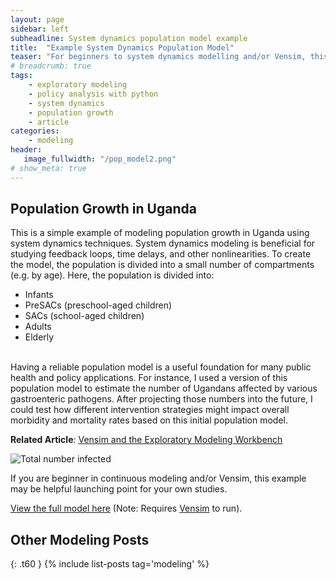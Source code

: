 ```yaml
---
layout: page
sidebar: left
subheadline: System dynamics population model example
title:  "Example System Dynamics Population Model"
teaser: "For beginners to system dynamics modelling and/or Vensim, this is an example model that uses population data from Uganda to show some basic continuous modeling principles."
# breadcrumb: true
tags:
    - exploratory modeling
    - policy analysis with python
    - system dynamics
    - population growth
    - article
categories:
    - modeling
header:
   image_fullwidth: "/pop_model2.png"
# show_meta: true
---
```


## Population Growth in Uganda
This is a simple example of modeling population growth in Uganda using system dynamics techniques. System dynamics modeling is beneficial for studying feedback loops, time delays, and other nonlinearities. To create the model, the population is divided into a small number of compartments (e.g. by age). Here, the population is divided into\:
* Infants
* PreSACs (preschool-aged children)
* SACs (school-aged children)
* Adults
* Elderly

<br>
Having a reliable population model is a useful foundation for many public health and policy applications. For instance, I used a version of this population model to estimate the number of Ugandans affected by various gastroenteric pathogens. After projecting those numbers into the future, I could test how different intervention strategies might impact overall morbidity and mortality rates based on this initial population model.

**Related Article**: [Vensim and the Exploratory Modeling Workbench](/vensim-system-dynamics)


![Total number infected]({{site.baseurl}}/images/TLL.png)

If you are beginner in continuous modeling and/or Vensim, this example may be helpful launching point for your own studies.

[View the full model here](https://github.com/shannongross/code_support/tree/master/vensim_population_model) (Note: Requires [Vensim](https://vensim.com/vensim-software/) to run).


## Other Modeling Posts
{: .t60 }
{% include list-posts tag='modeling' %}
